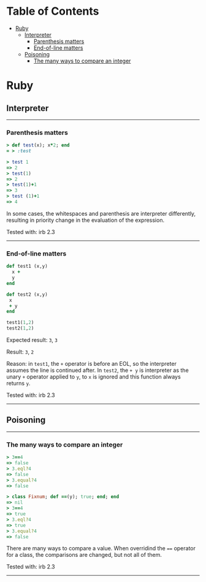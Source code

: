 Table of Contents
=================

   * [Ruby](#ruby)
      * [Interpreter](#interpreter)
         * [Parenthesis matters](#parenthesis-matters)
         * [End-of-line matters](#end-of-line-matters)
      * [Poisoning](#poisoning)
         * [The many ways to compare an integer](#the-many-ways-to-compare-an-integer)

# Ruby

## Interpreter

---

### Parenthesis matters

```ruby
> def test(x); x*2; end
= > :test

> test 1
=> 2
> test(1)
=> 2
> test(1)+1
=> 3
> test (1)+1
=> 4
```

In some cases, the whitespaces and parenthesis are interpreter differently, resulting in priority change in
the evaluation of the expression.

Tested with: irb 2.3

---

### End-of-line matters

```ruby
def test1 (x,y)
  x +
  y
end

def test2 (x,y)
 x
 + y
end

test1(1,2)
test2(1,2)
```

Expected result: `3`, `3`

Result: `3`, `2`

Reason: in `test1`, the `+` operator is before an EOL, so the interpreter assumes the line is continued after.
In `test2`, the `+ y` is interpreter as the unary `+` operator applied to `y`, to `x` is ignored and this function
always returns `y`.

Tested with: irb 2.3

---


## Poisoning

---

### The many ways to compare an integer

```ruby
> 3==4
=> false
> 3.eql?4
=> false
> 3.equal?4
=> false

> class Fixnum; def ==(y); true; end; end
=> nil
> 3==4
=> true
> 3.eql?4
=> true
> 3.equal?4
=> false
```

There are many ways to compare a value.
When overridind the `==` operator for a class, the comparisons are changed, but not all of them.

Tested with: irb 2.3

---

